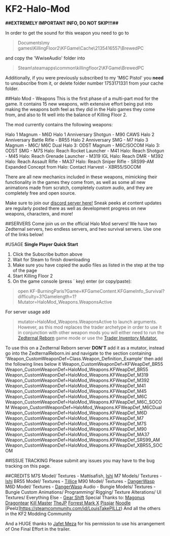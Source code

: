 # KF2-Halo-Mod

**##EXTREMELY IMPORTANT INFO, DO NOT SKIP!!!##**

In order to get the sound for this weapon you need to go to
>Documents\my games\KillingFloor2\KFGame\Cache\2135416557\BrewedPC

and copy the 'WwiseAudio' folder into
>Steam\steamapps\common\killingfloor2\KFGame\BrewedPC

Additionally, if you were previously subscribed to my 'M6C Pistol' you **need** to unsubscribe from it, or delete folder number 1753171331 from your cache folder.

##Halo Mod - Weapons
This is the first phase of a multi-part mod for the game. It contains 15 new weapons, with extensive effort being put into making the weapons both feel as they did in the Halo games they come from, and also to fit well into the balance of Killing Floor 2.

The mod currently contains the following weapons:

Halo 1 Magnum - M6D
Halo 1 Anniversary Shotgun - M90 CAWS
Halo 2 Anniversary Battle Rifle - BR55
Halo 2 Anniversary SMG - M7
Halo 3 Magnum - M6C/ M6C Dual
Halo 3: ODST Magnum - M6C/SOCOM
Halo 3: ODST SMG - M7S
Halo: Reach Rocket Launcher - M41
Halo: Reach Shotgun - M45
Halo: Reach Grenade Launcher - M319 IGL
Halo: Reach DMR - M392
Halo: Reach Assault Rifle - MA37
Halo: Reach Sniper Rifle - SRS99-AM
Expanded Concept from Halo: Contact Harvest - XBR55/SOCOM

There are all new mechanics included in these weapons, mimicking their functionality in the games they come from, as well as some all new animations made from scratch, completely custom audio, and they are completely free and open source.

Make sure to join our [discord server here!](https://discord.gg/9AXPjaQ) Sneak peeks at content updates are regularly posted there as well as development progress on new weapons, characters, and more!


##SERVERS
Come join us on the official Halo Mod servers! We have two Zedternal servers, two endless servers, and two survival servers. Use one of the links below!


#USAGE
**Single Player Quick Start**
1. Click the Subscribe button above
2. Wait for Steam to finish downloading
3. Make sure you have copied the audio files as listed in the step at the top of the page
3. Start Killing Floor 2
4. On the game console (press ` key) enter (or copy/paste):
>open KF-BurningParis?Game=KFGameContent.KFGameInfo_Survival?difficulty=3?Gamelength=1?Mutator=HaloMod_Weapons.WeaponsActive

For server usage add
>mutator=HaloMod_Weapons.WeaponsActive
to launch arguments. However, as this mod replaces the trader archetype in order to use it in conjunction with other weapon mods you will either need to run the [Zedternal Reborn](https://steamcommunity.com/sharedfiles/filedetails/?id=2058869377) game mode or use the [Trader Inventory Mutator.](https://steamcommunity.com/sharedfiles/filedetails/?id=1131663339)

To use this on a Zedternal Reborn server **DON'T** add it as a mutator, instead go into the ZedternalReborn.ini and navigate to the section containing 'Weapon_CustomWeaponDef=Class.Weapon_Definition_Example'
then add the following lines below it
Weapon_CustomWeaponDef=KFWeapDef_BR55
Weapon_CustomWeaponDef=HaloMod_Weapons.KFWeapDef_BR55
Weapon_CustomWeaponDef=HaloMod_Weapons.KFWeapDef_M319
Weapon_CustomWeaponDef=HaloMod_Weapons.KFWeapDef_M392
Weapon_CustomWeaponDef=HaloMod_Weapons.KFWeapDef_M41
Weapon_CustomWeaponDef=HaloMod_Weapons.KFWeapDef_M45
Weapon_CustomWeaponDef=HaloMod_Weapons.KFWeapDef_M6C
Weapon_CustomWeaponDef=HaloMod_Weapons.KFWeapDef_M6C_SOCOM
Weapon_CustomWeaponDef=HaloMod_Weapons.KFWeapDef_M6CDual
Weapon_CustomWeaponDef=HaloMod_Weapons.KFWeapDef_M6D
Weapon_CustomWeaponDef=HaloMod_Weapons.KFWeapDef_M7
Weapon_CustomWeaponDef=HaloMod_Weapons.KFWeapDef_M7S
Weapon_CustomWeaponDef=HaloMod_Weapons.KFWeapDef_M90
Weapon_CustomWeaponDef=HaloMod_Weapons.KFWeapDef_MA37
Weapon_CustomWeaponDef=HaloMod_Weapons.KFWeapDef_SRS99_AM
Weapon_CustomWeaponDef=HaloMod_Weapons.KFWeapDef_XBR55_SOCOM


##ISSUE TRACKING
Please submit any issues you may have to the bug tracking on this page.


##CREDITS
M7S Model/ Textures - Mattisafish, [Ishi](https://steamcommunity.com/id/mendicat)
M7 Models/ Textures - [Ishi](https://steamcommunity.com/id/mendicat)
BR55 Model/ Textures - [Tillice](https://steamcommunity.com/id/Tillice)
M90 Model/ Textures - [DangerWasp](https://steamcommunity.com/id/dangerwasp)
M6D Model/ Textures - [DangerWasp](https://steamcommunity.com/id/dangerwasp)
Audio - Bungie
Models/ Textures - Bungie
Custom Animations/ Programming/ Rigging/ Texture Alterations/ UI Textures/ Everything Else - [Gear Shift](https://steamcommunity.com/id/g3arshift/)
Special Thanks to:
[Magonus](https://steamcommunity.com/id/magonus)
[Dragontear](https://steamcommunity.com/profiles/76561198057043296)
[Kill Master](https://steamcommunity.com/id/KlLLMaster)
[TheJP](https://steamcommunity.com/id/Altrentorae/)
[Forrest Mark X](https://steamcommunity.com/id/ForrestMarkX)
[Pissjar](https://steamcommunity.com/id/PissJar69)
[Noodle](https://steamcommunity.com/id/jwshields)
[Peelz]https://steamcommunity.com/id/LouisTakePILLz)
And all the others in the KF2 Modding Community

And a HUGE thanks to [Jafet Meza](https://www.youtube.com/channel/UCio5EkaSBFXlX4dRy-RzLXA) for his permission to use his arrangement of One Final Effort in the trailer.
